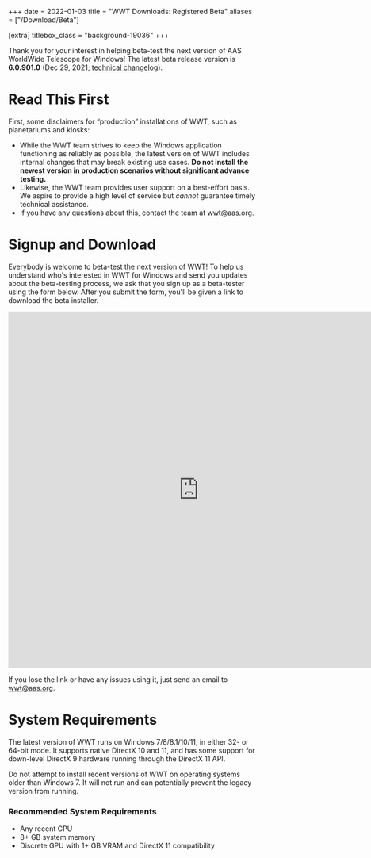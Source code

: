 +++
date = 2022-01-03
title = "WWT Downloads: Registered Beta"
aliases = ["/Download/Beta"]

[extra]
titlebox_class = "background-19036"
+++

Thank you for your interest in helping beta-test the next version of AAS
WorldWide Telescope for Windows! The latest beta release version is
**6.0.901.0** (Dec 29, 2021; [technical changelog][cl]).

[cl]: https://github.com/WorldWideTelescope/wwt-windows-client/blob/release/WWTExplorer3d/CHANGELOG.md


# Read This First

First, some disclaimers for “production” installations of WWT, such as
planetariums and kiosks:

- While the WWT team strives to keep the Windows application functioning as
  reliably as possible, the latest version of WWT includes internal changes that
  may break existing use cases. **Do not install the newest version in
  production scenarios without significant advance testing.**
- Likewise, the WWT team provides user support on a best-effort basis. We aspire
  to provide a high level of service but *cannot* guarantee timely technical
  assistance.
- If you have any questions about this, contact the team at <a
  href="mailto:wwt@aas.org">wwt@aas.org</a>.


# Signup and Download

Everybody is welcome to beta-test the next version of WWT! To help us understand
who's interested in WWT for Windows and send you updates about the beta-testing
process, we ask that you sign up as a beta-tester using the form below. After
you submit the form, you'll be given a link to download the beta installer.

<iframe
  src="https://docs.google.com/forms/d/e/1FAIpQLScKug_Y7Y30AMBpQX3gSubXQYxZNEKxnwkr3vy7xDHSX8Lv3w/viewform?embedded=true"
  width="768" height="720" frameborder="0" marginheight="0" marginwidth="0">Loading …</iframe>

If you lose the link or have any issues using it, just send an email to <a
  href="mailto:wwt@aas.org">wwt@aas.org</a>.


# System Requirements

The latest version of WWT runs on Windows 7/8/8.1/10/11, in either 32- or 64-bit
mode. It supports native DirectX 10 and 11, and has some support for down-level
DirectX 9 hardware running through the DirectX 11 API.

Do not attempt to install recent versions of WWT on operating systems older than
Windows 7. It will not run and can potentially prevent the legacy version from
running.

### Recommended System Requirements

- Any recent CPU
- 8+ GB system memory
- Discrete GPU with 1+ GB VRAM and DirectX 11 compatibility
